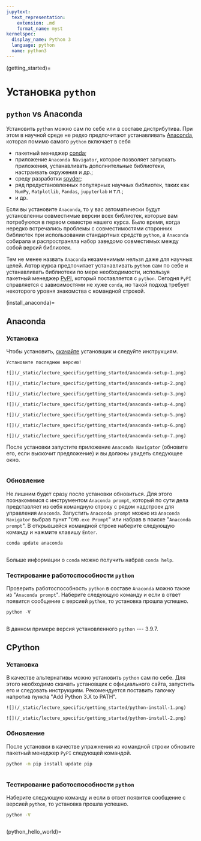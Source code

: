 ```yaml
---
jupytext:
  text_representation:
    extension: .md
    format_name: myst
kernelspec:
  display_name: Python 3
  language: python
  name: python3
---
```


(getting_started)=

# Установка `python`


## `python` vs Anaconda

Установить `python` можно сам по себе или в составе дистрибутива. При этом в научной среде не редко предпочитают устанавливать [Anaconda](https://www.anaconda.com/what-is-anaconda/), которая помимо самого `python` включает в себя
- пакетный менеджер [conda](https://docs.conda.io/en/latest/);
- приложение `Anaconda Navigator`, которое позволяет запускать приложения, устанавливать дополнительные библиотеки, настраивать окружения и др.;
- среду разработки [spyder](https://www.spyder-ide.org/);
- ряд предустановленных популярных научных библиотек, таких как `NumPy`, `Matplotlib`, `Pandas`, `jupyterlab` и т.п.;
- и др.

Если вы установите `Anaconda`, то у вас автоматически будут установленны совместимые версии всех библиотек, которые вам потребуются в первом семестре нашего курса. Было время, когда нередко встречались проблемы с совместимостями сторонних библиотек при использовании стандартных средств `python`, а `Anaconda` собирала и распространяла набор заведомо совместимых между собой версий библиотек. 

Тем не менее назвать `Anaconda` незаменимым нельзя даже для научных целей. Автор курса предпочитает устанавливать `python` сам по себе и устанавливать библиотеки по мере необходимости, используя пакетный менеджер [PyPI](https://pypi.org/), который поставляется с `python`. Сегодня `PyPI` справляется с зависимостями не хуже `conda`, но такой подход требует некоторого уровня знакомства с командной строкой. 



(install_anaconda)=
## Anaconda

### Установка

Чтобы установить, [скачайте](https://www.anaconda.com/products/individual) установщик и следуйте инструкциям.


```{note}
Установите последнюю версию!
```


```{toggle} 
![](/_static/lecture_specific/getting_started/anaconda-setup-1.png)

![](/_static/lecture_specific/getting_started/anaconda-setup-2.png)

![](/_static/lecture_specific/getting_started/anaconda-setup-3.png)

![](/_static/lecture_specific/getting_started/anaconda-setup-4.png)

![](/_static/lecture_specific/getting_started/anaconda-setup-5.png)

![](/_static/lecture_specific/getting_started/anaconda-setup-6.png)

![](/_static/lecture_specific/getting_started/anaconda-setup-7.png)
```

После установки запустите приложение `Anaconda Navigator` (обновите его, если выскочит предложение) и вы должны увидеть следующее окно.

```{figure} /_static/lecture_specific/getting_started/navigator.png
```

### Обновление

Не лишним будет сразу после установки обновиться. Для этого познакомимся с инструментом `Anaconda prompt`, который по сути дела представляет из себя командную строку с рядом надстроек для управления `Anaconda`. Запустить `Anaconda prompt` можно из `Anaconda Navigator` выбрав пункт "`CMD.exe Prompt`" или набрав в поиске "`Anaconda prompt`". В открывшейся командной строке наберите следующую команду и нажмите клавишу `Enter`.

```sh
conda update anaconda
```

```{figure} /_static/lecture_specific/getting_started/conda_update.gif
```

Больше информации о `conda` можно получить набрав `conda help`.

### Тестирование работоспособности `python`

Проверить работоспособность `python` в составе `Anaconda` можно также из "`Anaconda prompt`". Наберите следующую команду и если в ответ появится сообщение с версией `python`, то установка прошла успешно.

```python
python -V
```

```{figure} /_static/lecture_specific/getting_started/conda_test.gif
```

В данном примере версия установленного `python` --- 3.9.7.

## CPython

### Установка 

В качестве альтернативы можно установить `python` сам по себе. Для этого необходимо скачать установщик с официального сайта, запустить его и следовать инструкциям. Рекомендуется поставить галочку напротив пункта "Add Python 3.X to PATH".

```{toggle} 
![](/_static/lecture_specific/getting_started/python-install-1.png)

![](/_static/lecture_specific/getting_started/python-install-2.png)
```

### Обновление

После установки в качестве упражнения из командной строки обновите пакетный менеджер `PyPI` следующей командой.

```sh
python -m pip install update pip
```

```{figure} /_static/lecture_specific/getting_started/pip_update.gif
```

### Тестирование работоспособности `python`

 Наберите следующую команду и если в ответ появится сообщение с версией `python`, то установка прошла успешно.

```sh
python -V
```

```{figure} /_static/lecture_specific/getting_started/python_test.gif
```
(python_hello_world)=

